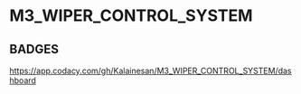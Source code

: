 # M3_WIPER_CONTROL_SYSTEM #

## BADGES ##

https://app.codacy.com/gh/Kalainesan/M3_WIPER_CONTROL_SYSTEM/dashboard
